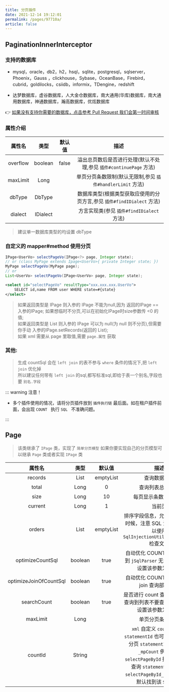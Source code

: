 ```yaml
---
title: 分页插件
date: 2021-12-14 19:12:01
permalink: /pages/97710a/
article: false
---
```


## PaginationInnerInterceptor

### 支持的数据库

- mysql，oracle，db2，h2，hsql，sqlite，postgresql，sqlserver，Phoenix，Gauss
，clickhouse，Sybase，OceanBase，Firebird，cubrid，goldilocks，csiidb，informix，TDengine，redshift

- 达梦数据库，虚谷数据库，人大金仓数据库，南大通用(华库)数据库，南大通用数据库，神通数据库，瀚高数据库，优炫数据库

👉 [如果没有支持你需要的数据库，点击参考 Pull Request 我们会第一时间审核](https://github.com/baomidou/mybatis-plus/pull/1550/files)


### 属性介绍

| 属性名 | 类型 | 默认值 | 描述 |
| :-: | :-: | :-: | :-: |
| overflow | boolean | false | 溢出总页数后是否进行处理(默认不处理,参见 `插件#continuePage` 方法) |
| maxLimit | Long |  | 单页分页条数限制(默认无限制,参见 `插件#handlerLimit` 方法) |
| dbType | DbType |  | 数据库类型(根据类型获取应使用的分页方言,参见 `插件#findIDialect` 方法) |
| dialect | IDialect |  | 方言实现类(参见 `插件#findIDialect` 方法) |

> 建议单一数据库类型的均设置 dbType

### 自定义的 mapper#method 使用分页

``` java
IPage<UserVo> selectPageVo(IPage<?> page, Integer state);
// or (class MyPage extends Ipage<UserVo>{ private Integer state; })
MyPage selectPageVo(MyPage page);
// or
List<UserVo> selectPageVo(IPage<UserVo> page, Integer state);
```

```xml
<select id="selectPageVo" resultType="xxx.xxx.xxx.UserVo">
    SELECT id,name FROM user WHERE state=#{state}
</select>
```

> 如果返回类型是 IPage 则入参的 IPage 不能为null,因为 返回的IPage == 入参的IPage; 如果想临时不分页,可以在初始化IPage时size参数传 <0 的值;  
> 如果返回类型是 List 则入参的 IPage 可以为 null(为 null 则不分页),但需要你手动 入参的IPage.setRecords(返回的 List);  
> 如果 xml 需要从 page 里取值,需要 `page.属性` 获取

### 其他:

> 生成 countSql 会在 `left join` 的表不参与 `where` 条件的情况下,把 `left join` 优化掉  
> 所以建议任何带有 `left join` 的sql,都写标准sql,即给于表一个别名,字段也要 `别名.字段`


::: warning 注意！

- 多个插件使用的情况，请将分页插件放到 `插件执行链` 最后面。如在租户插件前面，会出现  `COUNT ` 执行  `SQL ` 不准确问题。

:::


## Page

> 该类继承了 `IPage` 类，实现了 `简单分页模型` 如果你要实现自己的分页模型可以继承 `Page` 类或者实现 `IPage` 类

| 属性名 | 类型 | 默认值 | 描述 |
| :-: | :-: | :-: | :-: |
| records | List<T> | emptyList | 查询数据列表 |
| total | Long | 0 | 查询列表总记录数 |
| size | Long | 10 | 每页显示条数，默认 `10` |
| current | Long | 1 | 当前页 |
| orders | List<OrderItem> | emptyList | 排序字段信息，允许前端传入的时候，注意 SQL 注入问题，可以使用 `SqlInjectionUtils.check(...)` 检查文本 |
| optimizeCountSql | boolean | true | 自动优化 COUNT SQL 如果遇到 `jSqlParser` 无法解析情况，设置该参数为 `false` |
| optimizeJoinOfCountSql | boolean | true | 自动优化 COUNT SQL 是否把 join 查询部分移除 |
| searchCount | boolean | true | 是否进行 count 查询，如果指向查询到列表不要查询总记录数，设置该参数为 `false` |
| maxLimit | Long |  | 单页分页条数限制 |
| countId | String | | `xml` 自定义 `count` 查询的 `statementId` 也可以不用指定在分页 `statementId` 后面加上 `_mpCount` 例如分页  `selectPageById` 指定 count 的查询   `statementId` 设置为 `selectPageById_mpCount` 即可默认找到该 `SQL` 执行 |
